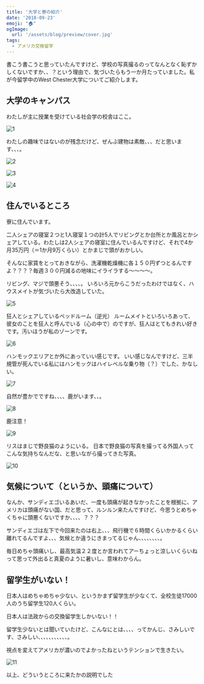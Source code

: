 ```yaml
---
title: '大学と寮の紹介'
date: '2018-09-23'
emoji: "🏠"
ogImage:
  url: '/assets/blog/preview/cover.jpg'
tags:
  - アメリカ交換留学
---
```


書こう書こうと思っていたんですけど、学校の写真撮るのってなんとなく恥ずかしくないですか、、？という理由で、気づいたらもう一か月たっていました。私が今留学中のWest Chester大学についてご紹介します。

## 大学のキャンパス

わたしが主に授業を受けている社会学の校舎はここ。

![1](/assets/blog/posts/大学と寮の紹介/1.jpg)

わたしの趣味ではないのが残念だけど、ぜんぶ建物は素敵、、、だと思います、、、。

![2](/assets/blog/posts/大学と寮の紹介/2.jpg)

![3](/assets/blog/posts/大学と寮の紹介/3.jpg)

![4](/assets/blog/posts/大学と寮の紹介/4.jpg)

## 住んでいるところ

寮に住んでいます。

二人シェアの寝室２つと1人寝室１つの計5人でリビングとか台所とか風呂とかシェアしている。わたしは2人シェアの寝室に住んでいるんですけど、それで4か月35万円（＝1か月9万くらい）とかまじで頭がおかしい。

そんなに家賃をとっておきながら、洗濯機乾燥機に各１５０円ずつとるんですよ？？？？毎週３００円減るの地味にイライラする～～～～。

リビング、マジで頭悪そう、、、、。
いろいろ元からこうだったわけではなく、ハウスメイトが気づいたら大改造していた。

![5](/assets/blog/posts/大学と寮の紹介/5.jpg)

狂人とシェアしているベッドルーム（逆光）
ルームメイトといろいろあって、彼女のことを狂人と呼んでいる（心の中で）のですが、狂人はとてもきれい好きです。汚いほうが私のゾーンです。

![6](/assets/blog/posts/大学と寮の紹介/6.jpg)

ハンモックエリアとか外にあっていい感じです。
いい感じなんですけど、三半規管が死んでいる私にはハンモックはハイレベルな乗り物（？）でした、かなしい。

![7](/assets/blog/posts/大学と寮の紹介/7.jpg)

自然が豊かでですね、、、、鹿がいます、、。

![8](/assets/blog/posts/大学と寮の紹介/8.jpg)

鹿注意！

![9](/assets/blog/posts/大学と寮の紹介/9.jpg)

リスはまじで野良猫のようにいる。
日本で野良猫の写真を撮ってる外国人ってこんな気持ちなんだな、と思いながら撮ってきた写真。

![10](/assets/blog/posts/大学と寮の紹介/10.jpg)

## 気候について（というか、頭痛について）

なんか、サンディエゴいるあいだ、一度も頭痛が起きなかったことを根拠に、アメリカは頭痛がない国、だと思って、ルンルン来たんですけど、今思うとめちゃくちゃに頭悪くないですか、、、、？？？

サンディエゴは左下で今回来たのは右上、、、飛行機で６時間くらいかかるくらい離れてるんですよ、、、気候とか違うにきまってるじゃん、、、、、、、、。

毎日めちゃ頭痛いし、最高気温２２度とか言われてアーちょっと涼しいくらいねって思って外出ると真夏のように暑いし、意味わからん。

## 留学生がいない！

日本人はめちゃめちゃ少ない、というかまず留学生が少なくて、全校生徒17000人のうち留学生120人くらい。

日本人は法政からの交換留学生しかいない！！

留学生少ないとは聞いていたけど、こんなにとは、、、、ってかんじ、さみしいです、さみしい、、、、、、、、、、、。

視点を変えてアメリカが濃いのでよかったねというテンションで生きたい。

![11](/assets/blog/posts/大学と寮の紹介/11.png)

以上、どういうところに来たかの説明でした